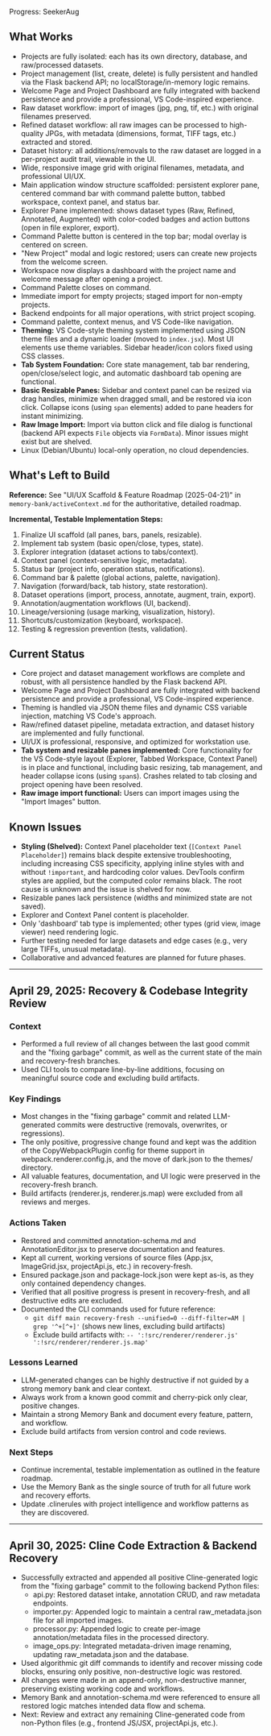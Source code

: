 Progress: SeekerAug

## What Works

- Projects are fully isolated: each has its own directory, database, and raw/processed datasets.
- Project management (list, create, delete) is fully persistent and handled via the Flask backend API; no localStorage/in-memory logic remains.
- Welcome Page and Project Dashboard are fully integrated with backend persistence and provide a professional, VS Code-inspired experience.
- Raw dataset workflow: import of images (jpg, png, tif, etc.) with original filenames preserved.
- Refined dataset workflow: all raw images can be processed to high-quality JPGs, with metadata (dimensions, format, TIFF tags, etc.) extracted and stored.
- Dataset history: all additions/removals to the raw dataset are logged in a per-project audit trail, viewable in the UI.
- Wide, responsive image grid with original filenames, metadata, and professional UI/UX.
- Main application window structure scaffolded: persistent explorer pane, centered command bar with command palette button, tabbed workspace, context panel, and status bar.
- Explorer Pane implemented: shows dataset types (Raw, Refined, Annotated, Augmented) with color-coded badges and action buttons (open in file explorer, export).
- Command Palette button is centered in the top bar; modal overlay is centered on screen.
- "New Project" modal and logic restored; users can create new projects from the welcome screen.
- Workspace now displays a dashboard with the project name and welcome message after opening a project.
- Command Palette closes on command.
- Immediate import for empty projects; staged import for non-empty projects.
- Backend endpoints for all major operations, with strict project scoping.
- Command palette, context menus, and VS Code-like navigation.
- **Theming:** VS Code-style theming system implemented using JSON theme files and a dynamic loader (moved to `index.jsx`). Most UI elements use theme variables. Sidebar header/icon colors fixed using CSS classes.
- **Tab System Foundation:** Core state management, tab bar rendering, open/close/select logic, and automatic dashboard tab opening are functional.
- **Basic Resizable Panes:** Sidebar and context panel can be resized via drag handles, minimize when dragged small, and be restored via icon click. Collapse icons (using `span` elements) added to pane headers for instant minimizing.
- **Raw Image Import:** Import via button click and file dialog is functional (backend API expects `File` objects via `FormData`). Minor issues might exist but are shelved.
- Linux (Debian/Ubuntu) local-only operation, no cloud dependencies.

## What's Left to Build

**Reference:** See "UI/UX Scaffold & Feature Roadmap (2025-04-21)" in `memory-bank/activeContext.md` for the authoritative, detailed roadmap.

**Incremental, Testable Implementation Steps:**
1. Finalize UI scaffold (all panes, bars, panels, resizable).
2. Implement tab system (basic open/close, types, state).
3. Explorer integration (dataset actions to tabs/context).
4. Context panel (context-sensitive logic, metadata).
5. Status bar (project info, operation status, notifications).
6. Command bar & palette (global actions, palette, navigation).
7. Navigation (forward/back, tab history, state restoration).
8. Dataset operations (import, process, annotate, augment, train, export).
9. Annotation/augmentation workflows (UI, backend).
10. Lineage/versioning (usage marking, visualization, history).
11. Shortcuts/customization (keyboard, workspace).
12. Testing & regression prevention (tests, validation).

## Current Status

- Core project and dataset management workflows are complete and robust, with all persistence handled by the Flask backend API.
- Welcome Page and Project Dashboard are fully integrated with backend persistence and provide a professional, VS Code-inspired experience.
- Theming is handled via JSON theme files and dynamic CSS variable injection, matching VS Code's approach.
- Raw/refined dataset pipeline, metadata extraction, and dataset history are implemented and fully functional.
- UI/UX is professional, responsive, and optimized for workstation use.
- **Tab system and resizable panes implemented:** Core functionality for the VS Code-style layout (Explorer, Tabbed Workspace, Context Panel) is in place and functional, including basic resizing, tab management, and header collapse icons (using `span`s). Crashes related to tab closing and project opening have been resolved.
- **Raw image import functional:** Users can import images using the "Import Images" button.

## Known Issues

- **Styling (Shelved):** Context Panel placeholder text (`[Context Panel Placeholder]`) remains black despite extensive troubleshooting, including increasing CSS specificity, applying inline styles with and without `!important`, and hardcoding color values. DevTools confirm styles are applied, but the computed color remains black. The root cause is unknown and the issue is shelved for now.
- Resizable panes lack persistence (widths and minimized state are not saved).
- Explorer and Context Panel content is placeholder.
- Only 'dashboard' tab type is implemented; other types (grid view, image viewer) need rendering logic.
- Further testing needed for large datasets and edge cases (e.g., very large TIFFs, unusual metadata).
- Collaborative and advanced features are planned for future phases.

---

## April 29, 2025: Recovery & Codebase Integrity Review

### Context
- Performed a full review of all changes between the last good commit and the "fixing garbage" commit, as well as the current state of the main and recovery-fresh branches.
- Used CLI tools to compare line-by-line additions, focusing on meaningful source code and excluding build artifacts.

### Key Findings
- Most changes in the "fixing garbage" commit and related LLM-generated commits were destructive (removals, overwrites, or regressions).
- The only positive, progressive change found and kept was the addition of the CopyWebpackPlugin config for theme support in webpack.renderer.config.js, and the move of dark.json to the themes/ directory.
- All valuable features, documentation, and UI logic were preserved in the recovery-fresh branch.
- Build artifacts (renderer.js, renderer.js.map) were excluded from all reviews and merges.

### Actions Taken
- Restored and committed annotation-schema.md and AnnotationEditor.jsx to preserve documentation and features.
- Kept all current, working versions of source files (App.jsx, ImageGrid.jsx, projectApi.js, etc.) in recovery-fresh.
- Ensured package.json and package-lock.json were kept as-is, as they only contained dependency changes.
- Verified that all positive progress is present in recovery-fresh, and all destructive edits are excluded.
- Documented the CLI commands used for future reference:
  - `git diff main recovery-fresh --unified=0 --diff-filter=AM | grep '^+[^+]'` (shows new lines, excluding build artifacts)
  - Exclude build artifacts with: `-- ':!src/renderer/renderer.js' ':!src/renderer/renderer.js.map'`

### Lessons Learned
- LLM-generated changes can be highly destructive if not guided by a strong memory bank and clear context.
- Always work from a known good commit and cherry-pick only clear, positive changes.
- Maintain a strong Memory Bank and document every feature, pattern, and workflow.
- Exclude build artifacts from version control and code reviews.

### Next Steps
- Continue incremental, testable implementation as outlined in the feature roadmap.
- Use the Memory Bank as the single source of truth for all future work and recovery efforts.
- Update .clinerules with project intelligence and workflow patterns as they are discovered.

---

## April 30, 2025: Cline Code Extraction & Backend Recovery

- Successfully extracted and appended all positive Cline-generated logic from the "fixing garbage" commit to the following backend Python files:
  - api.py: Restored dataset intake, annotation CRUD, and raw metadata endpoints.
  - importer.py: Appended logic to maintain a central raw_metadata.json file for all imported images.
  - processor.py: Appended logic to create per-image annotation/metadata files in the processed directory.
  - image_ops.py: Integrated metadata-driven image renaming, updating raw_metadata.json and the database.
- Used algorithmic git diff commands to identify and recover missing code blocks, ensuring only positive, non-destructive logic was restored.
- All changes were made in an append-only, non-destructive manner, preserving existing working code and workflows.
- Memory Bank and annotation-schema.md were referenced to ensure all restored logic matches intended data flow and schema.
- Next: Review and extract any remaining Cline-generated code from non-Python files (e.g., frontend JS/JSX, projectApi.js, etc.).
